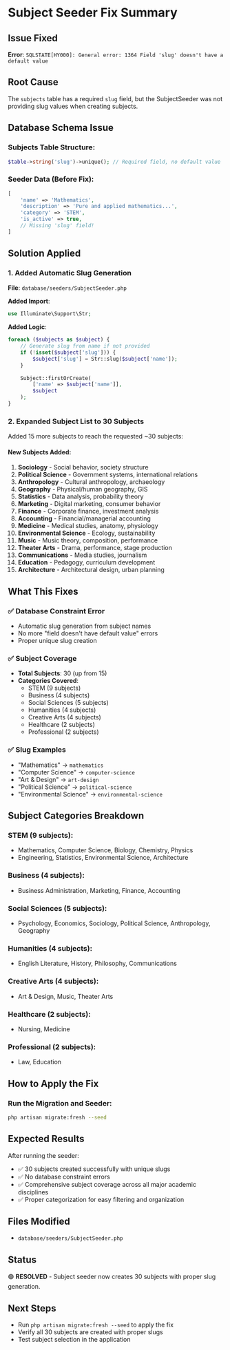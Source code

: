# Subject Seeder Fix Summary

## Issue Fixed
**Error**: `SQLSTATE[HY000]: General error: 1364 Field 'slug' doesn't have a default value`

## Root Cause
The `subjects` table has a required `slug` field, but the SubjectSeeder was not providing slug values when creating subjects.

## Database Schema Issue

### **Subjects Table Structure**:
```php
$table->string('slug')->unique(); // Required field, no default value
```

### **Seeder Data** (Before Fix):
```php
[
    'name' => 'Mathematics',
    'description' => 'Pure and applied mathematics...',
    'category' => 'STEM',
    'is_active' => true,
    // Missing 'slug' field!
]
```

## Solution Applied

### **1. Added Automatic Slug Generation**
**File**: `database/seeders/SubjectSeeder.php`

**Added Import**:
```php
use Illuminate\Support\Str;
```

**Added Logic**:
```php
foreach ($subjects as $subject) {
    // Generate slug from name if not provided
    if (!isset($subject['slug'])) {
        $subject['slug'] = Str::slug($subject['name']);
    }
    
    Subject::firstOrCreate(
        ['name' => $subject['name']],
        $subject
    );
}
```

### **2. Expanded Subject List to 30 Subjects**
Added 15 more subjects to reach the requested ~30 subjects:

#### **New Subjects Added**:
1. **Sociology** - Social behavior, society structure
2. **Political Science** - Government systems, international relations
3. **Anthropology** - Cultural anthropology, archaeology
4. **Geography** - Physical/human geography, GIS
5. **Statistics** - Data analysis, probability theory
6. **Marketing** - Digital marketing, consumer behavior
7. **Finance** - Corporate finance, investment analysis
8. **Accounting** - Financial/managerial accounting
9. **Medicine** - Medical studies, anatomy, physiology
10. **Environmental Science** - Ecology, sustainability
11. **Music** - Music theory, composition, performance
12. **Theater Arts** - Drama, performance, stage production
13. **Communications** - Media studies, journalism
14. **Education** - Pedagogy, curriculum development
15. **Architecture** - Architectural design, urban planning

## What This Fixes

### ✅ **Database Constraint Error**
- Automatic slug generation from subject names
- No more "field doesn't have default value" errors
- Proper unique slug creation

### ✅ **Subject Coverage**
- **Total Subjects**: 30 (up from 15)
- **Categories Covered**: 
  - STEM (9 subjects)
  - Business (4 subjects)
  - Social Sciences (5 subjects)
  - Humanities (4 subjects)
  - Creative Arts (4 subjects)
  - Healthcare (2 subjects)
  - Professional (2 subjects)

### ✅ **Slug Examples**
- "Mathematics" → `mathematics`
- "Computer Science" → `computer-science`
- "Art & Design" → `art-design`
- "Political Science" → `political-science`
- "Environmental Science" → `environmental-science`

## Subject Categories Breakdown

### **STEM (9 subjects)**:
- Mathematics, Computer Science, Biology, Chemistry, Physics
- Engineering, Statistics, Environmental Science, Architecture

### **Business (4 subjects)**:
- Business Administration, Marketing, Finance, Accounting

### **Social Sciences (5 subjects)**:
- Psychology, Economics, Sociology, Political Science, Anthropology, Geography

### **Humanities (4 subjects)**:
- English Literature, History, Philosophy, Communications

### **Creative Arts (4 subjects)**:
- Art & Design, Music, Theater Arts

### **Healthcare (2 subjects)**:
- Nursing, Medicine

### **Professional (2 subjects)**:
- Law, Education

## How to Apply the Fix

### **Run the Migration and Seeder**:
```bash
php artisan migrate:fresh --seed
```

## Expected Results

After running the seeder:
- ✅ 30 subjects created successfully with unique slugs
- ✅ No database constraint errors
- ✅ Comprehensive subject coverage across all major academic disciplines
- ✅ Proper categorization for easy filtering and organization

## Files Modified
- `database/seeders/SubjectSeeder.php`

## Status
🟢 **RESOLVED** - Subject seeder now creates 30 subjects with proper slug generation.

## Next Steps
- Run `php artisan migrate:fresh --seed` to apply the fix
- Verify all 30 subjects are created with proper slugs
- Test subject selection in the application
